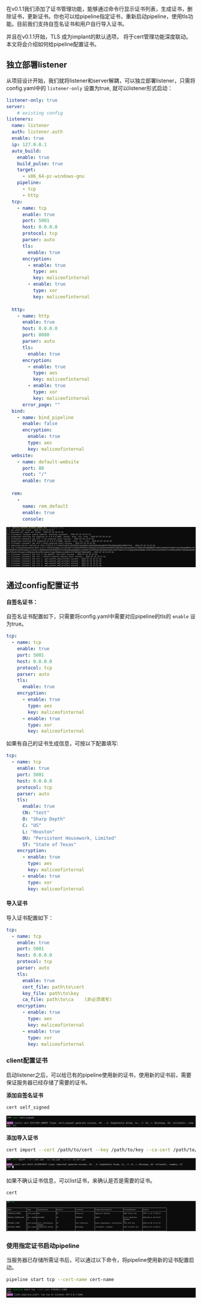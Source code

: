 
在v0.1.1我们添加了证书管理功能，能够通过命令行显示证书列表，生成证书，删除证书，更新证书。你也可以给pipeline指定证书，重新启动pipeline，使用tls功能。目前我们支持自签名证书和用户自行导入证书。

并且在v0.1.1开始，TLS 成为implant的默认选项， 将于cert管理功能深度联动。
本文将会介绍如何给pipeline配置证书。
## 独立部署listener

从项目设计开始，我们就将listener和server解耦，可以独立部署listener，只需将config.yaml中的 `listener-only` 设置为true, 就可以listener形式启动：
```yaml 
listener-only: true 
server:  
	# existing config
listeners:  
  name: listener  
  auth: listener.auth  
  enable: true  
  ip: 127.0.0.1  
  auto_build:  
    enable: true  
    build_pulse: true  
    target:  
      - x86_64-pc-windows-gnu  
    pipeline:  
      - tcp  
      - http  
  tcp:  
    - name: tcp  
      enable: true  
      port: 5001  
      host: 0.0.0.0  
      protocol: tcp  
      parser: auto  
      tls:  
        enable: true  
      encryption:  
        - enable: true  
          type: aes  
          key: maliceofinternal  
        - enable: true  
          type: xor  
          key: maliceofinternal  
  
  http:  
    - name: http  
      enable: true  
      host: 0.0.0.0  
      port: 8080  
      parser: auto  
      tls:  
        enable: true  
      encryption:  
        - enable: true  
          type: aes  
          key: maliceofinternal  
        - enable: true  
          type: xor  
          key: maliceofinternal  
      error_page: ""  
  bind:  
    - name: bind_pipeline  
      enable: false  
      encryption:  
        enable: true  
        type: aes  
        key: maliceofinternal  
  website:  
    - name: default-website  
      port: 80  
      root: "/"  
      enable: true  
  
  rem:  
    -  
      name: rem_default  
      enable: true  
      console:
```
![image-2025071020442294](/IoM/assets/listener_start.png)

## 通过config配置证书

#### 自签名证书：

自签名证书配置如下，只需要将config.yaml中需要对应pipeline的tls的 `enable` 设为true。

```yaml
tcp:  
  - name: tcp  
    enable: true  
    port: 5001  
    host: 0.0.0.0  
    protocol: tcp  
    parser: auto  
    tls:  
      enable: true  
    encryption:  
      - enable: true  
        type: aes  
        key: maliceofinternal  
      - enable: true  
        type: xor  
        key: maliceofinternal
```

如果有自己的证书生成信息，可按以下配置填写:
```yaml
tcp:  
  - name: tcp  
    enable: true  
    port: 5001  
    host: 0.0.0.0  
    protocol: tcp  
    parser: auto  
    tls:  
	  enable: true
      CN: "test"
      O: "Sharp Depth"
      C: "US"
      L: "Houston"
      OU: "Persistent Housework, Limited"
      ST: "State of Texas"  
    encryption:  
      - enable: true  
        type: aes  
        key: maliceofinternal  
      - enable: true 
	    type: xor
		key: maliceofinternal
```
#### 导入证书

导入证书配置如下：
```yaml
tcp:  
  - name: tcp  
    enable: true  
    port: 5001  
    host: 0.0.0.0  
    protocol: tcp  
    parser: auto  
    tls:  
      enable: true  
      cert_file: path\to\cert  
      key_file: path\to\key  
      ca_file: path\to\ca    (非必须填写)
    encryption:  
      - enable: true  
        type: aes  
        key: maliceofinternal  
      - enable: true  
        type: xor  
        key: maliceofinternal
```

### client配置证书
启动listener之后，可以给已有的pipeline使用新的证书，使用新的证书前，需要保证服务器已经存储了需要的证书。

**添加自签名证书**

```bash
cert self_signed
```

![image-20250709210707269](/IoM/assets/generate_self_cert.png)

**添加导入证书**
 ```bash
cert import --cert /path/to/cert --key /path/to/key --ca-cert /path/to/ca
```
 
 ![image-20250709211824315](/IoM/assets/cert_imported.png)
 
 如果不确认证书信息，可以list证书，来确认是否是需要的证书。

```bash
cert
```

![image-20250709211525047](/IoM/assets/cert_list.png)

### 使用指定证书启动pipeline
当服务器已存储所需证书后，可以通过以下命令，将pipeline使用新的证书配置启动。

```bash
pipeline start tcp --cert-name cert-name
```

![image-20250709213539835](/IoM/assets/cert_pipeline_start.png)

